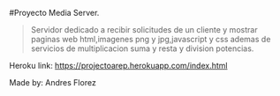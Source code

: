 #Proyecto Media Server.

>Servidor dedicado a recibir solicitudes de un cliente y mostrar paginas web html,imagenes png y jpg,javascript y css ademas de servicios de multiplicacion suma y resta y division potencias.


Heroku link:
https://projectoarep.herokuapp.com/index.html

Made by:
Andres Florez
